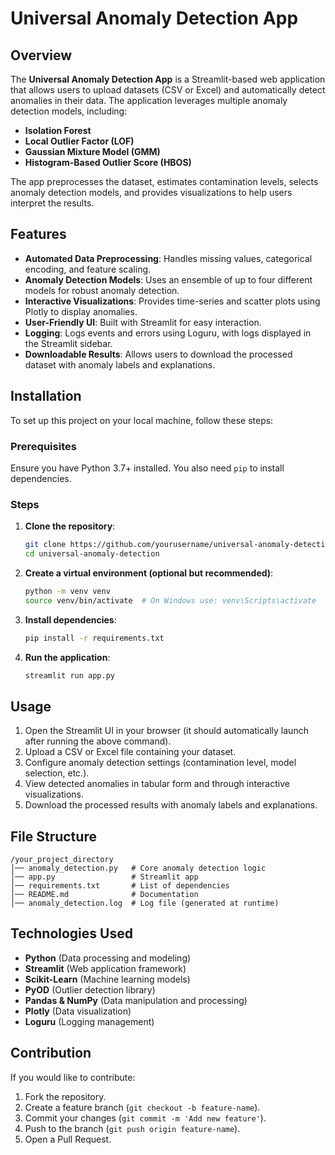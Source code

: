 # Universal Anomaly Detection App

## Overview
The **Universal Anomaly Detection App** is a Streamlit-based web application that allows users to upload datasets (CSV or Excel) and automatically detect anomalies in their data. The application leverages multiple anomaly detection models, including:

- **Isolation Forest**
- **Local Outlier Factor (LOF)**
- **Gaussian Mixture Model (GMM)**
- **Histogram-Based Outlier Score (HBOS)**

The app preprocesses the dataset, estimates contamination levels, selects anomaly detection models, and provides visualizations to help users interpret the results.

## Features
- **Automated Data Preprocessing**: Handles missing values, categorical encoding, and feature scaling.
- **Anomaly Detection Models**: Uses an ensemble of up to four different models for robust anomaly detection.
- **Interactive Visualizations**: Provides time-series and scatter plots using Plotly to display anomalies.
- **User-Friendly UI**: Built with Streamlit for easy interaction.
- **Logging**: Logs events and errors using Loguru, with logs displayed in the Streamlit sidebar.
- **Downloadable Results**: Allows users to download the processed dataset with anomaly labels and explanations.

## Installation
To set up this project on your local machine, follow these steps:

### Prerequisites
Ensure you have Python 3.7+ installed. You also need `pip` to install dependencies.

### Steps
1. **Clone the repository**:
   ```sh
   git clone https://github.com/yourusername/universal-anomaly-detection.git
   cd universal-anomaly-detection
   ```
2. **Create a virtual environment (optional but recommended)**:
   ```sh
   python -m venv venv
   source venv/bin/activate  # On Windows use: venv\Scripts\activate
   ```
3. **Install dependencies**:
   ```sh
   pip install -r requirements.txt
   ```
4. **Run the application**:
   ```sh
   streamlit run app.py
   ```

## Usage
1. Open the Streamlit UI in your browser (it should automatically launch after running the above command).
2. Upload a CSV or Excel file containing your dataset.
3. Configure anomaly detection settings (contamination level, model selection, etc.).
4. View detected anomalies in tabular form and through interactive visualizations.
5. Download the processed results with anomaly labels and explanations.

## File Structure
```
/your_project_directory
│── anomaly_detection.py   # Core anomaly detection logic
│── app.py                 # Streamlit app
│── requirements.txt       # List of dependencies
│── README.md              # Documentation
│── anomaly_detection.log  # Log file (generated at runtime)
```

## Technologies Used
- **Python** (Data processing and modeling)
- **Streamlit** (Web application framework)
- **Scikit-Learn** (Machine learning models)
- **PyOD** (Outlier detection library)
- **Pandas & NumPy** (Data manipulation and processing)
- **Plotly** (Data visualization)
- **Loguru** (Logging management)

## Contribution
If you would like to contribute:
1. Fork the repository.
2. Create a feature branch (`git checkout -b feature-name`).
3. Commit your changes (`git commit -m 'Add new feature'`).
4. Push to the branch (`git push origin feature-name`).
5. Open a Pull Request.